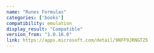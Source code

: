 ```yaml
---
name: "Runes Formulas"
categories: ['books']
compatibility: emulation
display_result: "Compatible"
version_from: "1.0.16.0"
link: https://apps.microsoft.com/detail/9NFF9JRNGTZ5
---
```


